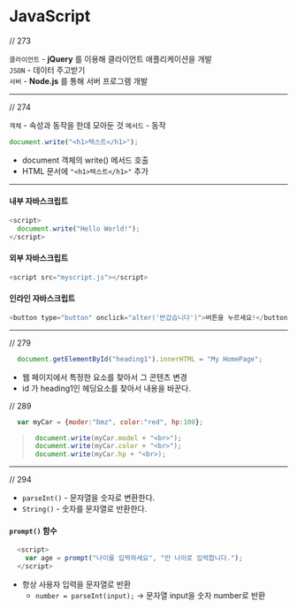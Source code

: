 # JavaScript


// 273

`클라이언트` - **jQuery** 를 이용해 클라이언트 애플리케이션을 개발   
    `JSON` - 데이터 주고받기   
`서버` - **Node.js** 를 통해 서버 프로그램 개발   

<hr>

// 274

`객체` - 속성과 동작을 한데 모아둔 것
`메서드` - 동작

```JavaScript
document.write("<h1>텍스트</h1>");
```
  - document 객체의 write() 메서드 호출
  - HTML 문서에 ```"<h1>텍스트</h1>"``` 추가   

<hr>

#### 내부 자바스크립트

```JavaScript
<script>
  document.write("Hello World!");
</script>
```   


#### 외부 자바스크립트

```JavaScript
<script src="myscript.js"></script>
```


#### 인라인 자바스크립트

```JavaScript
<button type="button" onclick="alter('반갑습니다')">버튼을 누르세요!</button>
```

<hr>

// 279

```JavaScript
  document.getElementById("heading1").innerHTML = "My HomePage";
```
  - 웹 페이지에서 특정한 요소를 찾아서 그 콘텐츠 변경
  - id 가 heading1인 헤딩요소를 찾아서 내용을 바꾼다.


// 289

```JavaScript
  var myCar = {moder:"bmz", color:"red", hp:100};
```

>```JavaScript
>  document.write(myCar.model + "<br>");
>  document.write(myCar.color + "<br>");
>  document.write(myCar.hp + "<br>);
>```

<hr>

// 294 

- `parseInt()` - 문자열을 숫자로 변환한다.
- `String()` - 숫자를 문자열로 반환한다.


#### `prompt()` 함수

```JavaScript
  <script>
    var age = prompt("나이를 입력하세요", "만 나이로 입력합니다.");
  </script>
```

  - 항상 사용자 입력을 문자열로 반환
    - ```number = parseInt(input);``` -> 문자열 input을 숫자 number로 반환

